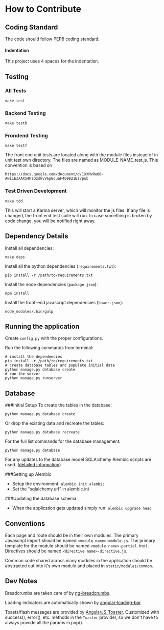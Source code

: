 How to Contribute
=================

Coding Standard
---------------

The code should follow [PEP8](https://www.python.org/dev/peps/pep-0008‎) coding standard.

#### Indentation
This project uses 4 spaces for the indentation.

Testing
-------

### All Tests

	make test

### Backend Testing

	make testb

### Frondend Testing

	make testf

The front end unit tests are located along with the module files instead of in unit test own directory. The files are named as MODULE-NAME_test.js. This convention is based on

    https://docs.google.com/document/d/1XXMvReO8-Awi1EZXAXS4PzDzdNvV6pGcuaF4Q9821Es/pub

### Test Driven Development

	make tdd

This will start a Karma server, which will monitor the js files. If any file is changed, the front end test suite will run. In case something is broken by code change, you will be notified right away.

Dependency Details
------------------

Install all dependencies:

    make deps

Install all the python dependencies (`requirements.txt`):

    pip install -r /path/to/requirements.txt

Install the node dependencies (`package.json`):

	npm install

Install the front-end javascript dependencies (`bower.json`):

	node_modules/.bin/gulp

Running the application
-----------------------
Create `config.py` with the proper configurations.

Run the following commands from terminal:

    # install the dependencies
    pip install -r /path/to/requirements.txt
    # create database tables and populate initial data
    python manage.py database create
    # run the server
    python manage.py runserver

Database
--------
###Initial Setup
To create the tables in the database:

    python manage.py database create

Or drop the existing data and recreate the tables:

    python manage.py database recreate

For the full list commands for the database management:

    python manage.py database

For any updates to the database model SQLAlchemy Alembic scripts are used. ([detailed information](http://alembic.readthedocs.org/en/latest/))

###Setting up Alembic
* Setup the environment: `alembic init alembic`
* Set the "sqlalchemy.url" in alembic.ini

###Updating the database schema
* When the application gets updated simply run: `alembic upgrade head`

Conventions
-----------

Each page and route should be in their own modules. The primary Javascript import should be named `<module name>-module.js`. The primary template for the module should be named `<module name>-partial.html`. Directives should be named `<directive name>-directive.js`.

Common code shared across many modules in the application should be abstracted out into it's own module and placed in `static/modules/common`.

Dev Notes
-----------

Breadcrumbs are taken care of by [ng-breadcrumbs](https://github.com/ianwalter/ng-breadcrumbs).

Loading indicators are automatically shown by [angular-loading-bar](http://chieffancypants.github.io/angular-loading-bar/).

Toasts/flash messages are provided by [AngularJS-Toaster](https://github.com/jirikavi/AngularJS-Toaster). Customized with success(), error(), etc. methods in the `Toaster` provider, so we don't have to always provide all the params in pop().
